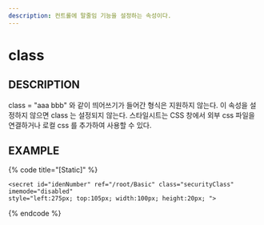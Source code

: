 ```yaml
---
description: 컨트롤에 말줄임 기능을 설정하는 속성이다.
---
```


# class

## DESCRIPTION

class = "aaa bbb" 와 같이 띄어쓰기가 들어간 형식은 지원하지 않는다.
이 속성을 설정하지 않으면 class 는 설정되지 않는다.
스타일시트는 CSS 창에서 외부 css 파일을 연결하거나 로컬 css 를 추가하여 사용할 수 있다.

## EXAMPLE

{% code title="\[Static\]" %}
```markup
<secret id="idenNumber" ref="/root/Basic" class="securityClass" imemode="disabled" 
style="left:275px; top:105px; width:100px; height:20px; "> 
```
{% endcode %}

